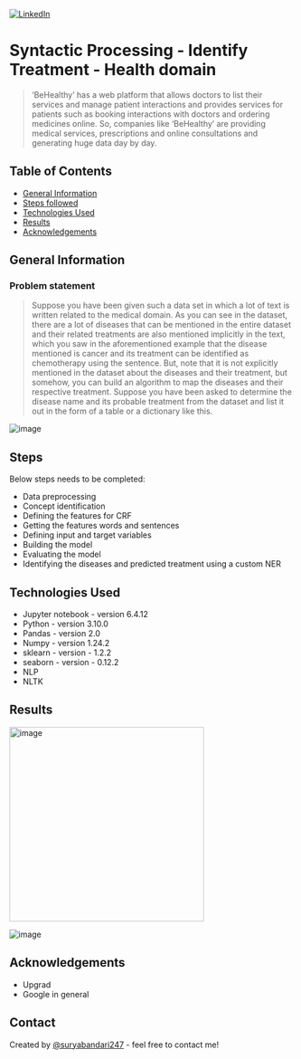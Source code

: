 <a name="readme-top"></a>
[![LinkedIn][linkedin-shield]](https://www.linkedin.com/in/surya-bandari/)


# Syntactic Processing - Identify Treatment - Health domain
> ‘BeHealthy’ has a web platform that allows doctors to list their services and manage patient interactions and provides services for patients such as booking interactions with doctors and ordering medicines online.
So, companies like ‘BeHealthy’ are providing medical services, prescriptions and online consultations and generating huge data day by day.

## Table of Contents
* [General Information](#general-information)
* [Steps followed](#Steps)
* [Technologies Used](#technologies-used)
* [Results](#Results)
* [Acknowledgements](#acknowledgements)


## General Information
### Problem statement
> Suppose you have been given such a data set in which a lot of text is written related to the medical domain. As you can see in the dataset, there are a lot of diseases that can be mentioned in the entire dataset and their related treatments are also mentioned implicitly in the text, which you saw in the aforementioned example that the disease mentioned is cancer and its treatment can be identified as chemotherapy using the sentence.
But, note that it is not explicitly mentioned in the dataset about the diseases and their treatment, but somehow, you can build an algorithm to map the diseases and their respective treatment.
Suppose you have been asked to determine the disease name and its probable treatment from the dataset and list it out in the form of a table or a dictionary like this.

![image](https://github.com/SuryaBandari247/SyntacticProcessing_Healthcare/assets/128714777/a221b11a-01a8-4dbb-86bc-8e107a39c81a)

## Steps
Below steps needs to be completed:

* Data preprocessing
* Concept identification
* Defining the features for CRF
* Getting the features words and sentences
* Defining input and target variables
* Building the model
* Evaluating the model
* Identifying the diseases and predicted treatment using a custom NER

## Technologies Used
- Jupyter notebook - version 6.4.12
- Python - version 3.10.0
- Pandas - version 2.0
- Numpy - version 1.24.2
- sklearn - version - 1.2.2
- seaborn - version - 0.12.2
- NLP
- NLTK


## Results

<img width="344" alt="image" src="https://github.com/SuryaBandari247/SyntacticProcessing_Healthcare/assets/128714777/51174ac1-0413-4d63-8981-c62e46bc3a3a">

![image](https://github.com/SuryaBandari247/SyntacticProcessing_Healthcare/assets/128714777/b78ccceb-3fb2-404b-aec0-6631548d0c6c)


 

## Acknowledgements
- Upgrad
- Google in general

[linkedin-shield]: https://img.shields.io/badge/-LinkedIn-black.svg?style=for-the-badge&logo=linkedin&colorB=555
## Contact
Created by [@suryabandari247](https://www.linkedin.com/in/surya-bandari/) - feel free to contact me!
